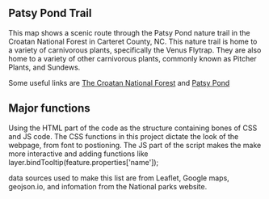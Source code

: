 Patsy Pond Trail 
---
This map shows a scenic route through the Patsy Pond nature trail in the Croatan National Forest in Carteret County, NC. This nature trail is home to a variety of carnivorous plants, specifically the Venus Flytrap. They are also home to a variety of other carnivorous plants, commonly known as Pitcher Plants, and Sundews. 

Some useful links are [The Croatan National Forest](https://www.fs.usda.gov/recarea/nfsnc/recarea/?recid=48466) and [Patsy Pond](https://www.fs.usda.gov/recarea/nfsnc/recarea/?recid=48502) 

Major functions 
---
Using the HTML part of the code as the structure containing bones of CSS and JS code. 
The CSS functions in this project dictate the look of the webpage, from font to postioning.
The JS part of the script makes the make more interactive and adding functions like layer.bindTooltip(feature.properties['name']);

data sources used to make this list are from Leaflet, Google maps, geojson.io, and infomation from the National parks website. 

